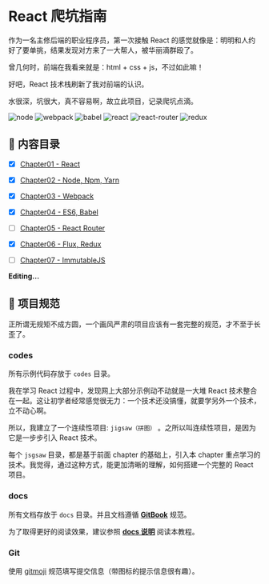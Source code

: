 # React 爬坑指南

作为一名主修后端的职业程序员，第一次接触 React 的感觉就像是：明明和人约好了要单挑，结果发现对方来了一大帮人，被华丽滴群殴了。

曾几何时，前端在我看来就是：html + css + js，不过如此嘛！

好吧，React 技术栈刷新了我对前端的认识。

水很深，坑很大，真不容易啊，故立此项目，记录爬坑点滴。

![node](https://raw.githubusercontent.com/atlantis1024/react-step-by-step/master/assets/images/logo/node.png)
![webpack](https://raw.githubusercontent.com/atlantis1024/react-step-by-step/master/assets/images/logo/webpack.png)
![babel](https://raw.githubusercontent.com/atlantis1024/react-step-by-step/master/assets/images/logo/babel.png)
![react](https://raw.githubusercontent.com/atlantis1024/react-step-by-step/master/assets/images/logo/react.png)
![react-router](https://raw.githubusercontent.com/atlantis1024/react-step-by-step/master/assets/images/logo/react-router.png)
![redux](https://raw.githubusercontent.com/atlantis1024/react-step-by-step/master/assets/images/logo/redux.png)

## :memo: 内容目录

- [x] [Chapter01 - React](https://github.com/atlantis1024/react-step-by-step/tree/master/docs/chapter01)

- [x] [Chapter02 - Node, Npm, Yarn](https://github.com/atlantis1024/react-step-by-step/tree/master/docs/chapter02)

- [x] [Chapter03 - Webpack](https://github.com/atlantis1024/react-step-by-step/tree/master/docs/chapter03)

- [x] [Chapter04 - ES6, Babel](https://github.com/atlantis1024/react-step-by-step/tree/master/docs/chapter02)

- [ ] [Chapter05 - React Router]()

- [x] [Chapter06 - Flux, Redux](https://github.com/atlantis1024/react-step-by-step/tree/master/docs/chapter06)

- [ ] [Chapter07 - ImmutableJS]()

**Editing...**

## :triangular_ruler: 项目规范

正所谓无规矩不成方圆，一个画风严肃的项目应该有一套完整的规范，才不至于长歪了。

### codes

所有示例代码存放于 `codes` 目录。

我在学习 React 过程中，发现网上大部分示例动不动就是一大堆 React 技术整合在一起。这让初学者经常感觉很无力：一个技术还没搞懂，就要学另外一个技术，立不动心啊。

所以，我建立了一个连续性项目: `jigsaw（拼图）` 。之所以叫连续性项目，是因为它是一步步引入 React 技术。

每个 `jsgsaw` 目录，都是基于前面 chapter 的基础上，引入本 chapter 重点学习的技术。我觉得，通过这种方式，能更加清晰的理解，如何搭建一个完整的 React 项目。

### docs

所有文档存放于 `docs` 目录。并且文档遵循 [**GitBook**](https://github.com/GitbookIO/gitbook) 规范。

为了取得更好的阅读效果，建议参照 [**docs 说明**](https://github.com/atlantis1024/react-step-by-step/tree/master/docs) 阅读本教程。

### Git

使用 [gitmoji](https://github.com/carloscuesta/gitmoji/) 规范填写提交信息（带图标的提示信息很有趣）。
